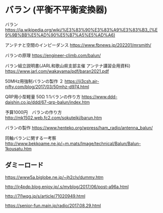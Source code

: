 # バラン (平衡不平衡変換器)

バラン
https://ja.wikipedia.org/wiki/%E3%83%90%E3%83%A9%E3%83%B3_(%E9%9B%BB%E5%AD%90%E5%B7%A5%E5%AD%A6)

アンテナと空間のインピーダンス
https://www.fbnews.jp/202201/mrsmith/

バランの原理
https://engineer-climb.com/balun/

バラン組立説明書(JARL和歌山県支部主催 アンテナ講習会用資料)
https://www.jarl.com/wakayama/pdf/baran2021.pdf

50MHz用強制バランの製作 ２
https://ji3csh.air-nifty.com/blog/2017/03/50mhz-d974.html

QRP用小型軽量 50Ω 1:1バランの作り方
https://www.ddd-daishin.co.jp/ddd/67-qrp-balun/index.htm

予算1000円　バランの作り方
http://mk1502.web.fc2.com/sokuteiki/barun.htm

バランの製作
https://www.henteko.org/wpress/ham_radio/antenna_balun/

同軸バランに関する一考察
http://www.bekkoame.ne.jp/~m.mats/Image/technical/Balun/Balun-1kousatu.htm

## ダミーロード


https://www5a.biglobe.ne.jp/~jh2clv/dummy.htm

http://jr4pdp.blog.enjoy.jp/.s/myblog/2017/06/post-a96a.html

http://7l1wqg.jp/s/article/71020949.html

https://senior-fun.main.jp/radio/2017.08.29.html

